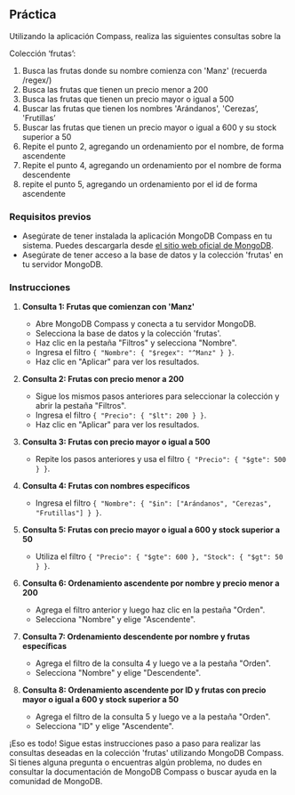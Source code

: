 ## Práctica

Utilizando la aplicación Compass, realiza las siguientes consultas sobre la

Colección ‘frutas’:

1. Busca las frutas donde su nombre comienza con 'Manz' (recuerda /regex/)
2. Busca las frutas que tienen un precio menor a 200
3. Busca las frutas que tienen un precio mayor o igual a 500
4. Buscar las frutas que tienen los nombres 'Arándanos', 'Cerezas’, 'Frutillas’
5. Buscar las frutas que tienen un precio mayor o igual a 600 y su stock
superior a 50
6. Repite el punto 2, agregando un ordenamiento por el nombre, de forma
ascendente
7. Repite el punto 4, agregando un ordenamiento por el nombre de forma
descendente
8. repite el punto 5, agregando un ordenamiento por el id de forma ascendente


### Requisitos previos

-   Asegúrate de tener instalada la aplicación MongoDB Compass en tu sistema. Puedes descargarla desde [el sitio web oficial de MongoDB](https://www.mongodb.com/try/download/compass).
-   Asegúrate de tener acceso a la base de datos y la colección 'frutas' en tu servidor MongoDB.

### Instrucciones

1.  **Consulta 1: Frutas que comienzan con 'Manz'**
    
    -   Abre MongoDB Compass y conecta a tu servidor MongoDB.
    -   Selecciona la base de datos y la colección 'frutas'.
    -   Haz clic en la pestaña "Filtros" y selecciona "Nombre".
    -   Ingresa el filtro `{ "Nombre": { "$regex": "^Manz" } }`.
    -   Haz clic en "Aplicar" para ver los resultados.
2.  **Consulta 2: Frutas con precio menor a 200**
    
    -   Sigue los mismos pasos anteriores para seleccionar la colección y abrir la pestaña "Filtros".
    -   Ingresa el filtro `{ "Precio": { "$lt": 200 } }`.
    -   Haz clic en "Aplicar" para ver los resultados.
3.  **Consulta 3: Frutas con precio mayor o igual a 500**
    
    -   Repite los pasos anteriores y usa el filtro `{ "Precio": { "$gte": 500 } }`.
4.  **Consulta 4: Frutas con nombres específicos**
    
    -   Ingresa el filtro `{ "Nombre": { "$in": ["Arándanos", "Cerezas", "Frutillas"] } }`.
5.  **Consulta 5: Frutas con precio mayor o igual a 600 y stock superior a 50**
    
    -   Utiliza el filtro `{ "Precio": { "$gte": 600 }, "Stock": { "$gt": 50 } }`.
6.  **Consulta 6: Ordenamiento ascendente por nombre y precio menor a 200**
    
    -   Agrega el filtro anterior y luego haz clic en la pestaña "Orden".
    -   Selecciona "Nombre" y elige "Ascendente".
7.  **Consulta 7: Ordenamiento descendente por nombre y frutas específicas**
    
    -   Agrega el filtro de la consulta 4 y luego ve a la pestaña "Orden".
    -   Selecciona "Nombre" y elige "Descendente".
8.  **Consulta 8: Ordenamiento ascendente por ID y frutas con precio mayor o igual a 600 y stock superior a 50**
    
    -   Agrega el filtro de la consulta 5 y luego ve a la pestaña "Orden".
    -   Selecciona "ID" y elige "Ascendente".

¡Eso es todo! Sigue estas instrucciones paso a paso para realizar las consultas deseadas en la colección 'frutas' utilizando MongoDB Compass. Si tienes alguna pregunta o encuentras algún problema, no dudes en consultar la documentación de MongoDB Compass o buscar ayuda en la comunidad de MongoDB.
